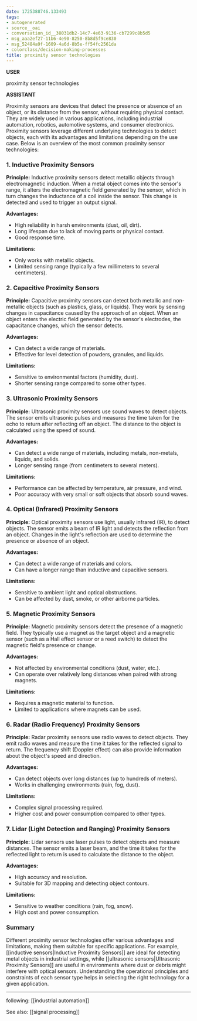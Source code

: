 ```yaml
---
date: 1725388746.133493
tags:
- autogenerated
- source__oai
- conversation_id__38031db2-14c7-4e63-9136-cb7299c8b5d5
- msg_aaa2ef27-11b6-4e90-8250-8b8d5f9ce830
- msg_52484a9f-1609-4a6d-8b5e-ff54fc2561da
- colorclass/decision-making-processes
title: proximity sensor technologies
---
```


**USER**

proximity sensor technologies


**ASSISTANT**

Proximity sensors are devices that detect the presence or absence of an object, or its distance from the sensor, without requiring physical contact. They are widely used in various applications, including industrial automation, robotics, automotive systems, and consumer electronics. Proximity sensors leverage different underlying technologies to detect objects, each with its advantages and limitations depending on the use case. Below is an overview of the most common proximity sensor technologies:

### 1. Inductive Proximity Sensors

**Principle:** Inductive proximity sensors detect metallic objects through electromagnetic induction. When a metal object comes into the sensor's range, it alters the electromagnetic field generated by the sensor, which in turn changes the inductance of a coil inside the sensor. This change is detected and used to trigger an output signal.

**Advantages:**
- High reliability in harsh environments (dust, oil, dirt).
- Long lifespan due to lack of moving parts or physical contact.
- Good response time.

**Limitations:**
- Only works with metallic objects.
- Limited sensing range (typically a few millimeters to several centimeters).

### 2. Capacitive Proximity Sensors

**Principle:** Capacitive proximity sensors can detect both metallic and non-metallic objects (such as plastics, glass, or liquids). They work by sensing changes in capacitance caused by the approach of an object. When an object enters the electric field generated by the sensor's electrodes, the capacitance changes, which the sensor detects.

**Advantages:**
- Can detect a wide range of materials.
- Effective for level detection of powders, granules, and liquids.

**Limitations:**
- Sensitive to environmental factors (humidity, dust).
- Shorter sensing range compared to some other types.

### 3. Ultrasonic Proximity Sensors

**Principle:** Ultrasonic proximity sensors use sound waves to detect objects. The sensor emits ultrasonic pulses and measures the time taken for the echo to return after reflecting off an object. The distance to the object is calculated using the speed of sound.

**Advantages:**
- Can detect a wide range of materials, including metals, non-metals, liquids, and solids.
- Longer sensing range (from centimeters to several meters).

**Limitations:**
- Performance can be affected by temperature, air pressure, and wind.
- Poor accuracy with very small or soft objects that absorb sound waves.

### 4. Optical (Infrared) Proximity Sensors

**Principle:** Optical proximity sensors use light, usually infrared (IR), to detect objects. The sensor emits a beam of IR light and detects the reflection from an object. Changes in the light's reflection are used to determine the presence or absence of an object.

**Advantages:**
- Can detect a wide range of materials and colors.
- Can have a longer range than inductive and capacitive sensors.

**Limitations:**
- Sensitive to ambient light and optical obstructions.
- Can be affected by dust, smoke, or other airborne particles.

### 5. Magnetic Proximity Sensors

**Principle:** Magnetic proximity sensors detect the presence of a magnetic field. They typically use a magnet as the target object and a magnetic sensor (such as a Hall effect sensor or a reed switch) to detect the magnetic field's presence or change.

**Advantages:**
- Not affected by environmental conditions (dust, water, etc.).
- Can operate over relatively long distances when paired with strong magnets.

**Limitations:**
- Requires a magnetic material to function.
- Limited to applications where magnets can be used.

### 6. Radar (Radio Frequency) Proximity Sensors

**Principle:** Radar proximity sensors use radio waves to detect objects. They emit radio waves and measure the time it takes for the reflected signal to return. The frequency shift (Doppler effect) can also provide information about the object's speed and direction.

**Advantages:**
- Can detect objects over long distances (up to hundreds of meters).
- Works in challenging environments (rain, fog, dust).

**Limitations:**
- Complex signal processing required.
- Higher cost and power consumption compared to other types.

### 7. Lidar (Light Detection and Ranging) Proximity Sensors

**Principle:** Lidar sensors use laser pulses to detect objects and measure distances. The sensor emits a laser beam, and the time it takes for the reflected light to return is used to calculate the distance to the object.

**Advantages:**
- High accuracy and resolution.
- Suitable for 3D mapping and detecting object contours.

**Limitations:**
- Sensitive to weather conditions (rain, fog, snow).
- High cost and power consumption.

### Summary

Different proximity sensor technologies offer various advantages and limitations, making them suitable for specific applications. For example, [[inductive sensors|Inductive Proximity Sensors]] are ideal for detecting metal objects in industrial settings, while [[ultrasonic sensors|Ultrasonic Proximity Sensors]] are useful in environments where dust or debris might interfere with optical sensors. Understanding the operational principles and constraints of each sensor type helps in selecting the right technology for a given application.


---


following: [[industrial automation]]

See also: [[signal processing]]